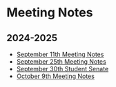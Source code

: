 # Meeting Notes

## 2024-2025

-   [September 11th Meeting Notes](./2024-2025/Sept11.md)
-   [September 25th Meeting Notes](./2024-2025/Sept25.md)
-   [September 30th Student Senate](./2024-2025/SenateMeetingSept30.md)
-   [October 9th Meeting Notes](./2024-2025/Oct9.md)
